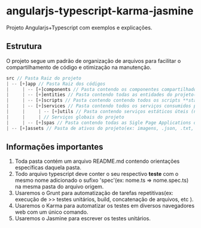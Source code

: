 # angularjs-typescript-karma-jasmine
Projeto Angularjs+Typescript com exemplos e explicações.

## Estrutura
O projeto segue um padrão de organização de arquivos para facilitar o compartilhamento de código e otimização na manutenção.

```javascript
src // Pasta Raiz do projeto
| -- [+]app // Pasta Raiz dos códigos
|     | -- [+]components // Pasta contendo os componentes compartilhados entre spas
|     | -- [+]entities // Pasta contendo todas as entidades do projeto(interfaces, enums, classes)
|     | -- [+]scripts // Pasta contendo contendo todos os scripts **static's**(somente código ts) ou **não**(codigo ts + angular) 
|     | -- [+]services // Pasta contendo todos os serviços consumidos pelo projeto
|     |     | -- [+]utils // Pasta contendo serviços estáticos úteis (não-angularjs e apenas typescript)
|     |     | // Serviços globais do projeto
|     | -- [+]spas // Pasta contendo todas as Sigle Page Applications do contexto
| -- [+]assets // Pasta de ativos do projeto(ex: imagens, .json, .txt, .pdf)
```

## Informações importantes

1. Toda pasta contém um arquivo README.md contendo orientações específicas daquela pasta.
2. Todo arquivo typescript deve conter o seu respectivo **teste** com o mesmo nome adicionado o sufixo 'spec'(ex: nome.ts => nome.spec.ts) na mesma pasta do arquivo origem.
3. Usaremos o Grunt para automatização de tarefas repetitivas(ex: execução de >> testes unitários, build, concatenação de arquivos, etc ).
4. Usaremos o Karma para automatizar os testes em diversos navegadores web com um único comando.
5. Usaremos o Jasmine para escrever os testes unitários.
